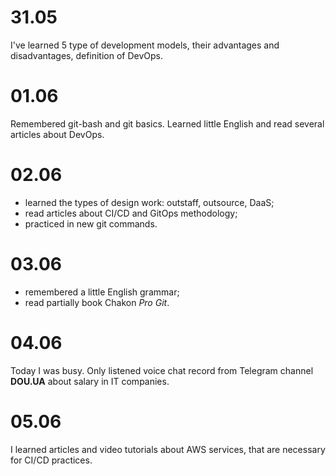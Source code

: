 # 31.05

I've learned 5 type of development models, their advantages and disadvantages, definition of DevOps.

# 01.06

Remembered git-bash and git basics. Learned little English and read several articles about DevOps.

# 02.06

+ learned the types of design work: outstaff, outsource, DaaS;
+ read articles about CI/CD and GitOps methodology;
+ practiced in new git commands.

# 03.06

+ remembered a little English grammar;
+ read partially book Chakon *Pro Git*.

# 04.06

Today I was busy. Only listened voice chat record from Telegram channel **DOU.UA** about salary in IT companies.

# 05.06

I learned articles and video tutorials about AWS services, that are necessary for CI/CD practices.
